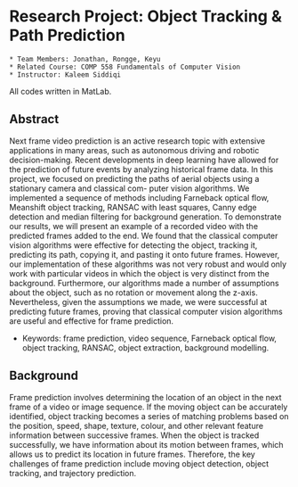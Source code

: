 # Research Project: Object Tracking & Path Prediction
```
* Team Members: Jonathan, Rongge, Keyu
* Related Course: COMP 558 Fundamentals of Computer Vision
* Instructor: Kaleem Siddiqi
```

All codes written in MatLab.

## Abstract
Next frame video prediction is an active research topic with extensive applications in many areas, such as autonomous driving and robotic decision-making. Recent developments in deep learning have allowed for the prediction of future events by analyzing historical frame data. In this project, we focused on predicting the paths of aerial objects using a stationary camera and classical com- puter vision algorithms. We implemented a sequence of methods including Farneback optical flow, Meanshift object tracking, RANSAC with least squares, Canny edge detection and median filtering for background generation. To demonstrate our results, we will present an example of a recorded video with the predicted frames added to the end. We found that the classical computer vision algorithms were effective for detecting the object, tracking it, predicting its path, copying it, and pasting it onto future frames. However, our implementation of these algorithms was not very robust and would only work with particular videos in which the object is very distinct from the background. Furthermore, our algorithms made a number of assumptions about the object, such as no rotation or movement along the z-axis. Nevertheless, given the assumptions we made, we were successful at predicting future frames, proving that classical computer vision algorithms are useful and effective for frame prediction.
* Keywords: frame prediction, video sequence, Farneback optical flow, object tracking, RANSAC, object extraction, background modelling.

## Background
Frame prediction involves determining the location of an object in the next frame of a video or image sequence. If the moving object can be accurately identified, object tracking becomes a series of matching problems based on the position, speed, shape, texture, colour, and other relevant feature information between successive frames. When the object is tracked successfully, we have information about its motion between frames, which allows us to predict its location in future frames. Therefore, the key challenges of frame prediction include moving object detection, object tracking, and trajectory prediction.
